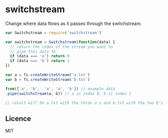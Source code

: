 # switchstream

Change where data flows as it passes through the switchstream.

```js
var Switchstream = require('switchstream')

var switchstream = Switchstream(function(data) {
  // return the index of the stream you want to
  // pipe this data to
  if (data === 'a') return 0
  if (data === 'b') return 1
})

var a = fs.createWriteStream('a.txt')
var b = fs.createWriteStream('b.txt')

from(['a', 'b',  'a', 'a', 'b']) // example data
.pipe(switchstream(a, b)) // a is index 0, b is index 1

// result will be a.txt with the three a's and b.txt with the two b's
```

## Licence
MIT
